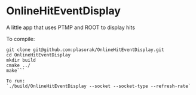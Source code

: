 # OnlineHitEventDisplay
A little app that uses PTMP and ROOT to display hits

To compile:
```source setupDUNEARTDAQ_forBuilding
git clone git@github.com:plasorak/OnlineHitEventDisplay.git
cd OnlineHitEventDisplay
mkdir build
cmake ../
make```

To run:
`./build/OnlineHitEventDisplay --socket --socket-type --refresh-rate`
